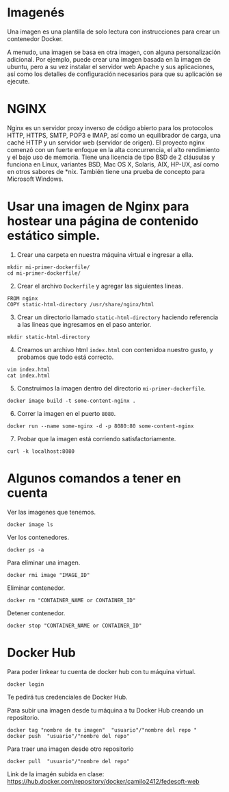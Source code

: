 Imagenés
====
Una imagen es una plantilla de solo lectura con instrucciones para crear un contenedor Docker.

A menudo, una imagen se basa en otra imagen, con alguna personalización adicional. Por ejemplo, puede crear una imagen basada en la imagen de ubuntu, pero a su vez instalar el servidor web Apache y sus aplicaciones, así como los detalles de configuración necesarios para que su aplicación se ejecute.

NGINX
===
Nginx  es un servidor proxy inverso de código abierto para los protocolos HTTP, HTTPS, SMTP, POP3 e IMAP, así como un equilibrador de carga, una caché HTTP y un servidor web (servidor de origen). El proyecto nginx comenzó con un fuerte enfoque en la alta concurrencia, el alto rendimiento y el bajo uso de memoria. Tiene una licencia de tipo BSD de 2 cláusulas y funciona en Linux, variantes BSD, Mac OS X, Solaris, AIX, HP-UX, así como en otros sabores de *nix. También tiene una prueba de concepto para Microsoft Windows.

Usar una imagen de Nginx para hostear una página de contenido estático simple.
===
1. Crear una carpeta en nuestra máquina virtual e ingresar a ella.

```linux=
mkdir mi-primer-dockerfile/
cd mi-primer-dockerfile/
```
2. Crear el archivo ```Dockerfile``` y agregar las  siguientes lineas.

```linux=
FROM nginx
COPY static-html-directory /usr/share/nginx/html
```

3. Crear un directorio llamado ```static-html-directory``` haciendo referencia a las lineas que ingresamos en el paso anterior.
```linux=
mkdir static-html-directory
```

4. Creamos un archivo html ```index.html``` con contenidoa nuestro gusto, y probamos que todo está correcto.

```linux=
vim index.html
cat index.html
```

5. Construimos la imagen dentro del directorio ```mi-primer-dockerfile```.
```linux=
docker image build -t some-content-nginx .
```

6. Correr la imagen en el puerto ```8080```.

```linux=
docker run --name some-nginx -d -p 8080:80 some-content-nginx
```

7. Probar que la imagen está corriendo satisfactoriamente.

```linux=
curl -k localhost:8080
```

Algunos comandos a tener en cuenta
===
 Ver las imagenes que tenemos.
 
 ```linux=
 docker image ls
 ```
 
 Ver los contenedores.
 
 ```linux=
 docker ps -a
 ```
 
 Para eliminar una imagen.
 ```linux=
 docker rmi image "IMAGE_ID"
 ```
 
 Eliminar contenedor.
 ```linux=
 docker rm "CONTAINER_NAME or CONTAINER_ID"
 ```
 
 Detener contenedor.
  ```linux=
 docker stop "CONTAINER_NAME or CONTAINER_ID"
 ```
 
 
 Docker Hub
 ===
 
 Para poder linkear tu cuenta de docker hub con tu máquina virtual.
 
 ```linux=
 docker login
 ```
 
 Te pedirá tus credenciales de Docker Hub.
 
 Para subir una imagen desde tu máquina a tu Docker Hub creando un repositorio.
 
```linux=
docker tag "nombre de tu imagen"  "usuario"/"nombre del repo "
docker push  "usuario"/"nombre del repo"
```

Para traer una imagen desde otro repositorio

```linux=
docker pull  "usuario"/"nombre del repo"
```

Link de la imagén subida en clase:
https://hub.docker.com/repository/docker/camilo2412/fedesoft-web